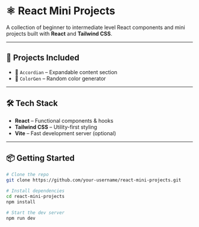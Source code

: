 # ⚛️ React Mini Projects

A collection of beginner to intermediate level React components and mini projects built with **React** and **Tailwind CSS**.

---

## 📁 Projects Included

- 📂 `Accordian` – Expandable content section  
- 🎨 `ColorGen` – Random color generator  
<!-- - 🎯 `ColorPicker` – Interactive color palette  
- 🖼 `ImageSlider` – Simple image carousel  
- ⭐ `StarRating` – Clickable star rating UI  
- ⏱ `StopWatch` – Start/pause/reset timer  
- 🌳 `Tree View` – Collapsible file/folder structure   --> 
<!-- - 🔗 `TreeLink` – Tree layout with navigation links   -->

---

## 🛠 Tech Stack

- **React** – Functional components & hooks  
- **Tailwind CSS** – Utility-first styling  
- **Vite** – Fast development server (optional)  

---

## 📦 Getting Started

```bash
# Clone the repo
git clone https://github.com/your-username/react-mini-projects.git

# Install dependencies
cd react-mini-projects
npm install

# Start the dev server
npm run dev
